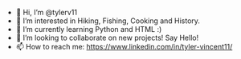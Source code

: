 - 👋 Hi, I’m @tylerv11
- 👀 I’m interested in Hiking, Fishing, Cooking and History.
- 🌱 I’m currently learning Python and HTML :) 
- 💞️ I’m looking to collaborate on new projects! Say Hello!
- 📫 How to reach me:
  https://www.linkedin.com/in/tyler-vincent11/




<!---
tylerv11/tylerv11 is a ✨ special ✨ repository because its `README.md` (this file) appears on your GitHub profile.
You can click the Preview link to take a look at your changes.
--->
